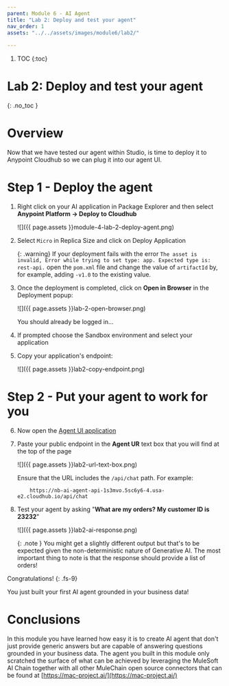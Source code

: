 ```yaml
---
parent: Module 6 - AI Agent
title: "Lab 2: Deploy and test your agent"
nav_order: 1
assets: "../../assets/images/module6/lab2/"
               
---
```


1. TOC
{:toc}

# Lab 2: Deploy and test your agent
{: .no_toc }

# Overview
Now that we have tested our agent within Studio, is time to deploy it to Anypoint Cloudhub so we can plug it into our agent UI.

# Step 1 - Deploy the agent
1. Right click on your AI application in Package Explorer and then select **Anypoint Platform -> Deploy to Cloudhub**

    ![]({{ page.assets }}module-4-lab-2-deploy-agent.png)

2. Select `Micro` in Replica Size and click on Deploy Application

    {: .warning}
    If your deployment fails with the error `The asset is invalid, Error while trying to set type: app. Expected type is: rest-api.` open the `pom.xml` file and change the value of `artifactId` by, for example, adding `-v1.0` to the existing value.

3. Once the deployment is completed, click on **Open in Browser** in the Deployment popup:

    ![]({{ page.assets }}lab-2-open-browser.png)

    You should already be logged in...

4. If prompted choose the Sandbox environment and select your application

5. Copy your application's endpoint:

    ![]({{ page.assets }}lab2-copy-endpoint.png)

# Step 2 - Put your agent to work for you

6. Now open the [Agent UI application](https://tinyurl.com/alc-ai-agent)

7. Paste your public endpoint in the **Agent UR** text box that you will find at the top of the page

    ![]({{ page.assets }}lab2-url-text-box.png)
    
    Ensure that the URL includes the `/api/chat` path. For example: 
    
    ```
        https://nb-ai-agent-api-1s3mvo.5sc6y6-4.usa-e2.cloudhub.io/api/chat
    ```

8. Test your agent by asking "**What are my orders? My customer ID is 23232**"

    ![]({{ page.assets }}lab2-ai-response.png)

    {: .note }
    You might get a slightly different output but that's to be expected given the non-deterministic nature of Generative AI. The most important thing to note is that the response should provide a list of orders!

Congratulations!
{: .fs-9}

You just built your first AI agent grounded in your business data!

# Conclusions

In this module you have learned how easy it is to create AI agent that don't just provide generic answers but are capable of answering questions grounded in your business data. The agent you built in this module only scratched the surface of what can be achieved by leveraging the MuleSoft AI Chain together with all other MuleChain open source connectors that can be found at [https://mac-project.ai/](https://mac-project.ai/)

